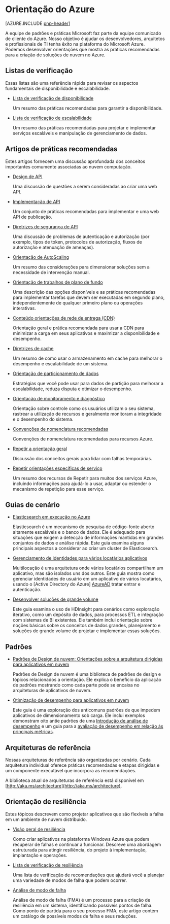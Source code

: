 
<properties
   pageTitle="Orientação Azure | padrões & práticas | Microsoft Azure"
   description="Práticas recomendadas e orientações para o Azure"
   services=""
   documentationCenter="na"
   authors="bennage"
   manager="marksou"
   editor=""
   tags=""/>

<tags
   ms.service="guidance"
   ms.devlang="na"
   ms.topic="article"
   ms.tgt_pltfrm="na"
   ms.workload="na"
   ms.date="08/17/2016"
   ms.author="christb"/>

# <a name="azure-guidance"></a>Orientação do Azure

[AZURE.INCLUDE [pnp-header](../../includes/guidance-pnp-header-include.md)]

A equipe de padrões e práticas Microsoft faz parte da equipe comunicado de cliente do Azure. Nosso objetivo é ajudar os desenvolvedores, arquitetos e profissionais de TI tenha êxito na plataforma do Microsoft Azure. Podemos desenvolver orientações que mostra as práticas recomendadas para a criação de soluções de nuvem no Azure.

## <a name="checklists"></a>Listas de verificação

Essas listas são uma referência rápida para revisar os aspectos fundamentais de disponibilidade e escalabilidade. 

- [Lista de verificação de disponibilidade][AvailabilityChecklist] 

    Um resumo das práticas recomendadas para garantir a disponibilidade.

- [Lista de verificação de escalabilidade][ScalabilityChecklist]

    Um resumo das práticas recomendadas para projetar e implementar serviços escaláveis e manipulação de gerenciamento de dados.

## <a name="best-practices-articles"></a>Artigos de práticas recomendadas

Estes artigos fornecem uma discussão aprofundada dos conceitos importantes comumente associadas ao nuvem computação. 

- [Design de API][APIDesign] 

    Uma discussão de questões a serem consideradas ao criar uma web API.

- [Implementação de API][APIImplementation] 

    Um conjunto de práticas recomendadas para implementar e uma web API de publicação.

- [Diretrizes de segurança de API](https://github.com/mspnp/azure-guidance/blob/master/API-security.md) 

    Uma discussão de problemas de autenticação e autorização (por exemplo, tipos de token, protocolos de autorização, fluxos de autorização e atenuação de ameaças).

- [Orientação de AutoScaling][AutoscalingGuidance] 

    Um resumo das considerações para dimensionar soluções sem a necessidade de intervenção manual.

- [Orientação de trabalhos de plano de fundo][BackgroundJobsGuidance] 

    Uma descrição das opções disponíveis e as práticas recomendadas para implementar tarefas que devem ser executadas em segundo plano, independentemente de qualquer primeiro plano ou operações interativas.

- [Conteúdo orientações de rede de entrega (CDN)][CDNGuidance] 

    Orientação geral e prática recomendada para usar a CDN para minimizar a carga em seus aplicativos e maximizar a disponibilidade e desempenho.

- [Diretrizes de cache][CachingGuidance] 

    Um resumo de como usar o armazenamento em cache para melhorar o desempenho e escalabilidade de um sistema.

- [Orientação de particionamento de dados][DataPartitioningGuidance]

    Estratégias que você pode usar para dados de partição para melhorar a escalabilidade, reduza disputa e otimizar o desempenho.

- [Orientação de monitoramento e diagnóstico][MonitoringandDiagnosticsGuidance] 

    Orientação sobre controle como os usuários utilizam o seu sistema, rastrear a utilização de recursos e geralmente monitoram a integridade e o desempenho do sistema.

- [Convenções de nomenclatura recomendadas][naming-conventions] 

    Convenções de nomenclatura recomendadas para recursos Azure.

- [Repetir a orientação geral][RetryGeneralGuidance] 

    Discussão dos conceitos gerais para lidar com falhas temporárias.

- [Repetir orientações específicas de serviço][RetryServiceSpecificGuidance]

    Um resumo dos recursos de Repetir para muitos dos serviços Azure, incluindo informações para ajudá-lo a usar, adaptar ou estender o mecanismo de repetição para esse serviço.

## <a name="scenario-guides"></a>Guias de cenário

- [Elasticsearch em execução no Azure][elasticsearch] 
    
    Elasticsearch é um mecanismo de pesquisa de código-fonte aberto altamente escaláveis e o banco de dados. Ele é adequado para situações que exigem a detecção de informações mantidas em grandes conjuntos de dados e análise rápida. Este guia examina alguns principais aspectos a considerar ao criar um cluster de Elasticsearch.

- [Gerenciamento de identidades para vários locatários aplicativos][identity-multitenant] 
    
    Multilocação é uma arquitetura onde vários locatários compartilham um aplicativo, mas são isolados uns dos outros. Este guia mostra como gerenciar identidades de usuário em um aplicativo de vários locatários, usando o [Active Directory do Azure] [ AzureAD] tratar entrar e autenticação.
    
- [Desenvolver soluções de grande volume](https://msdn.microsoft.com/library/dn749874.aspx)

    Este guia examina o uso de HDInsight para cenários como exploração iterativo, como um depósito de dados, para processos ETL e integração com sistemas de BI existentes. Ele também inclui orientação sobre noções básicas sobre os conceitos de dados grandes, planejamento e soluções de grande volume de projetar e implementar essas soluções.
    
## <a name="patterns"></a>Padrões

- [Padrões de Design de nuvem: Orientações sobre a arquitetura dirigidas para aplicativos em nuvem](https://msdn.microsoft.com/library/dn568099.aspx)

    Padrões de Design de nuvem é uma biblioteca de padrões de design e tópicos relacionados a orientação. Ele explica o benefício da aplicação de padrões mostrando como cada parte pode se encaixa no arquiteturas de aplicativos de nuvem.
    
- [Otimização de desempenho para aplicativos em nuvem](https://github.com/mspnp/performance-optimization)

    Este guia é uma exploração dos anticomuns padrões de que impedem aplicativos de dimensionamento sob carga. Ele inclui exemplos demonstram oito antie padrões de uma [Introdução de análise de desempenho](https://github.com/mspnp/performance-optimization/blob/master/Performance-Analysis-Primer.md) e um guia para a [avaliação de desempenho em relação às principais métricas](https://github.com/mspnp/performance-optimization/blob/master/Assessing-System-Performance-Against-KPI.md).

## <a name="reference-architectures"></a>Arquiteturas de referência

Nossas arquiteturas de referência são organizadas por cenário.
Cada arquitetura individual oferece práticas recomendadas e etapas dirigidas e um componente executável que incorpora as recomendações.

A biblioteca atual de arquiteturas de referência está disponível em [http://aka.ms/architecture](http://aka.ms/architecture).

## <a name="resiliency-guidance"></a>Orientação de resiliência

Estes tópicos descrevem como projetar aplicativos que são flexíveis a falha em um ambiente de nuvem distribuído.   

- [Visão geral de resiliência][ResiliencyOvervew]

     Como criar aplicativos na plataforma Windows Azure que podem recuperar de falhas e continuar a funcionar. Descreve uma abordagem estruturada para atingir resiliência, do projeto à implementação, implantação e operações.

- [Lista de verificação de resiliência][resiliency-checklist]

    Uma lista de verificação de recomendações que ajudará você a planejar uma variedade de modos de falha que podem ocorrer.

- [Análise de modo de falha][resiliency-fma] 

    Análise de modo de falha (FMA) é um processo para a criação de resiliência em um sistema, identificando possíveis pontos de falha. Como ponto de partida para o seu processo FMA, este artigo contém um catálogo de possíveis modos de falha e seus reduções. 

<!-- links -->

[AzureAD]: https://azure.microsoft.com/documentation/services/active-directory/

[PerformanceOptimization]: https://github.com/mspnp/performance-optimization

[APIDesign]: ../best-practices-api-design.md
[APIImplementation]: ../best-practices-api-implementation.md
[AutoscalingGuidance]: ../best-practices-auto-scaling.md
[BackgroundJobsGuidance]: ../best-practices-background-jobs.md
[CDNGuidance]: ../best-practices-cdn.md
[CachingGuidance]: ../best-practices-caching.md
[DataPartitioningGuidance]: ../best-practices-data-partitioning.md
[MonitoringandDiagnosticsGuidance]: ../best-practices-monitoring.md
[RetryGeneralGuidance]: ../best-practices-retry-general.md
[RetryServiceSpecificGuidance]: ../best-practices-retry-service-specific.md
[RetryPolicies]: Retry-Policies.md
[ScalabilityChecklist]: ../best-practices-scalability-checklist.md
[AvailabilityChecklist]: ../best-practices-availability-checklist.md
[naming-conventions]: guidance-naming-conventions.md

<!-- guidance projects -->
[elasticsearch]: guidance-elasticsearch.md
[identity-multitenant]: guidance-multitenant-identity.md

<!-- reference architectures -->
[ref-arch-single-vm-windows]: guidance-compute-single-vm.md
[ref-arch-single-vm-linux]: guidance-compute-single-vm-linux.md
[ref-arch-multi-vm]: guidance-compute-multi-vm.md
[ref-arch-3-tier]: guidance-compute-3-tier-vm.md
[ref-arch-n-tier-windows]: guidance-compute-n-tier-vm.md
[ref-arch-n-tier-linux]: guidance-compute-n-tier-vm-linux.md
[ref-arch-multi-dc-windows]: guidance-compute-multiple-datacenters.md
[ref-arch-multi-dc-linux]: guidance-compute-multiple-datacenters-linux.md

<!-- resiliency -->
[resiliency-fma]: guidance-resiliency-failure-mode-analysis.md
[resiliency-checklist]: guidance-resiliency-checklist.md
[ResiliencyOvervew]: guidance-resiliency-overview.md

